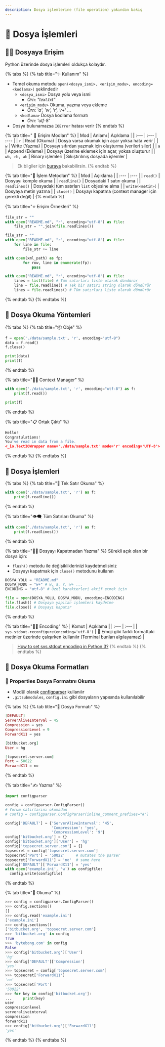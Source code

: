 ```yaml
---
description: Dosya işlemlerine (file operation) yakından bakış
---
```


# 📂 Dosya İşlemleri

## 👮‍♂️ Dosyaya Erişim

Python üzerinde dosya işlemleri oldukça kolaydır.

{% tabs %}
{% tab title="✨ Kullanım" %}
* Temel okuma metodu `open(<dosya_ismi>, <erişim_modu>, encoding=<kodlama>)` şeklindedir
  * `<dosya_ismi>` Dosya yolu veya ismi
    * _Örn: "text.txt"_
  * `<erişim_modu>` Okuma, yazma veya ekleme
    * _Örn: 'a', 'w', 'r', 'r+' ..._
  * `<kodlama>` Dosya kodlama formatı
    * _Örn: 'utf-8'_
* Dosya bulunamazsa `IOError` hatası verir
{% endtab %}

{% tab title=" 💎 Erişim Modları" %}
| Mod | Anlamı | Açıklama |
| :--- | :--- | :--- |
| `r` | Read \(Okuma\) | Dosya varsa okumak için açar yoksa hata verir |
| `w` | Write \(Yazma\) | Dosyayı sıfırdan yazmak için oluşturma \(verileri siler\) |
| `a` | Append \(Ekleme\) | Dosyayı üzerine eklemek için açar, yoksa oluşturur |
| `wb, rb, ab` | Binary işlemleri | Sıkıştırılmış dosyada işlemler |

> Ek bilgiler için [buraya](https://stackoverflow.com/a/1466036/9770490) bakabilirsin.
{% endtab %}

{% tab title="💠 İşlem Metodları" %}
| Mod | Açıklama |
| :--- | :--- |
| `read()` | Dosyayı komple okuma |
| `readline()` | Dosyadaki 1 satırı okuma |
| `readlines()` | Dosyadaki tüm satırları `list` objesine alma |
| `write(<metin>)` | Dosyaya metin yazma |
| `close()` | Dosyayı kapatma \(context manager için gerekli değil\) |
{% endtab %}

{% tab title="⭐ Erişim Örnekleri" %}
```python
file_str = ""
with open("README.md", "r", encoding="utf-8") as file:
    file_str = "".join(file.readlines())
```

```python
file_str = ""
with open("README.md", "r", encoding="utf-8") as file:
    for line in file:
        file_str += line
```

```python
with open(xml_path) as fp:
        for row, line in enumerate(fp):
            pass
```

```python
with open("README.md", "r", encoding="utf-8") as file:
    lines = list(file) # Tüm satırları liste olarak döndürür
    line = file.readline() # Tek bir satırı string olarak döndürür
    lines = file.readlines() # Tüm satırları liste olarak döndürür
```
{% endtab %}
{% endtabs %}

## 👀 Dosya Okuma Yöntemleri

{% tabs %}
{% tab title="📦 Obje" %}
```python
f = open('./data/sample.txt', 'r', encoding="utf-8")
data = f.read()
f.close()

print(data)
print(f)
```
{% endtab %}

{% tab title="👨‍💼 Context Manager" %}
```python
with open('./data/sample.txt', 'r', encoding="utf-8") as f:
    print(f.read())

print(f)
```
{% endtab %}

{% tab title="📋 Ortak Çıktı" %}
```python
Hello!
Congratulations!
You've read in data from a file.
<_io.TextIOWrapper name='./data/sample.txt' mode='r' encoding='UTF-8'>
```
{% endtab %}
{% endtabs %}

## 💠 Dosya İşlemleri

{% tabs %}
{% tab title="🎈 Tek Satır Okuma" %}
```python
with open('./data/sample.txt', 'r') as f:
    print(f.readline())
```
{% endtab %}

{% tab title="👁‍🗨 Tüm Satırları Okuma" %}
```python
with open('./data/sample.txt', 'r') as f:
    print(f.readlines())
```
{% endtab %}

{% tab title="🤸‍♂️ Dosyayı Kapatmadan Yazma" %}
Sürekli açık olan bir dosya için:

* `flush()` metodu ile değişikliklerinizi kaydetmelisiniz
* Dosyayı kapatmak için `close()` metodunu kullanın

```python
DOSYA_YOLU = "README.md"
DOSYA_MODU = "w+" # w, a, r, w+ ...
ENCODING = "utf-8" # Özel karakterleri aktif etmek için

file = open(DOSYA_YOLU, DOSYA_MODU, encoding=ENCODING)
file.flush() # Dosyaya yapılan işlemleri kaydetme
file.close() # Dosyayı kapatır
```
{% endtab %}

{% tab title="👨‍💻 Encoding" %}
| Komut | Açıklama |
| :--- | :--- |
| `sys.stdout.reconfigure(encoding='utf-8')` | 🚀 Emoji gibi farklı formattaki metinler üzerinde çalışırken kullanılır \(Terminal bunları algılayamaz\) |

> [How to set sys.stdout encoding in Python 3?](https://stackoverflow.com/a/52372390/9770490)
{% endtab %}
{% endtabs %}

## 🚩 Dosya Okuma Formatları

### 🔨 Properties Dosya Formatını Okuma

* Modül olarak [configparser](https://docs.python.org/3/library/configparser.html) kullanılır
* `.gitsubmodules`, `config.ini` gibi dosyaların yapısında kullanılabilir

{% tabs %}
{% tab title="📑 Dosya Formatı" %}
```elixir
[DEFAULT]
ServerAliveInterval = 45
Compression = yes
CompressionLevel = 9
ForwardX11 = yes

[bitbucket.org]
User = hg

[topsecret.server.com]
Port = 50022
ForwardX11 = no
```
{% endtab %}

{% tab title="✍ Yazma" %}
```python
import configparser

config = configparser.ConfigParser()
# Yorum satırlarını okumadan
# config = configparser.ConfigParser(inline_comment_prefixes="#")

config['DEFAULT'] = {'ServerAliveInterval': '45',
                     'Compression': 'yes',
                     'CompressionLevel': '9'}
config['bitbucket.org'] = {}
config['bitbucket.org']['User'] = 'hg'
config['topsecret.server.com'] = {}
topsecret = config['topsecret.server.com']
topsecret['Port'] = '50022'     # mutates the parser
topsecret['ForwardX11'] = 'no'  # same here
config['DEFAULT']['ForwardX11'] = 'yes'
with open('example.ini', 'w') as configfile:
  config.write(configfile)
```
{% endtab %}

{% tab title="👀 Okuma" %}
```python
>>> config = configparser.ConfigParser()
>>> config.sections()
[]
>>> config.read('example.ini')
['example.ini']
>>> config.sections()
['bitbucket.org', 'topsecret.server.com']
>>> 'bitbucket.org' in config
True
>>> 'bytebong.com' in config
False
>>> config['bitbucket.org']['User']
'hg'
>>> config['DEFAULT']['Compression']
'yes'
>>> topsecret = config['topsecret.server.com']
>>> topsecret['ForwardX11']
'no'
>>> topsecret['Port']
'50022'
>>> for key in config['bitbucket.org']:  
...     print(key)
user
compressionlevel
serveraliveinterval
compression
forwardx11
>>> config['bitbucket.org']['ForwardX11']
'yes'
```
{% endtab %}
{% endtabs %}

